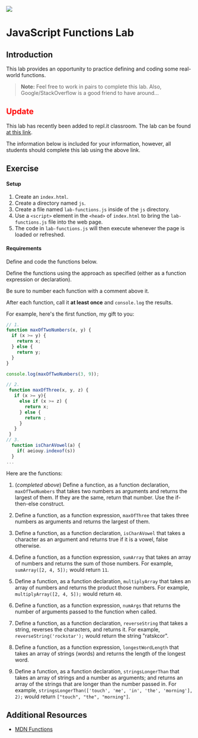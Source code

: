 ![](https://pbs.twimg.com/profile_images/499022165404946432/2Kpm7afx_400x400.png)

# JavaScript Functions Lab

## Introduction

This lab provides an opportunity to practice defining and coding some real-world functions.

>**Note:** Feel free to work in pairs to complete this lab. Also, Google/StackOverflow is a good friend to have around...

## <span style="color:red">Update</span>

This lab has recently been added to repl.it classroom. The lab can be found [at this link](https://repl.it/student/submissions/1152427).

The information below is included for your information, however, all students should complete this lab using the above link.

## Exercise

#### Setup

1. Create an `index.html`.
2. Create a directory named `js`.
3. Create a file named `lab-functions.js` inside of the `js` directory.
4. Use a `<script>` element in the `<head>` of `index.html` to bring the `lab-functions.js` file into the web page.
5. The code in `lab-functions.js` will then execute whenever the page is loaded or refreshed.

#### Requirements

Define and code the functions below.

Define the functions using the approach as specified (either as a function expression or declaration).

Be sure to number each function with a comment above it.

After each function, call it **at least once** and `console.log` the results.

For example, here's the first function, my gift to you:

```js
// 1.
function maxOfTwoNumbers(x, y) {
  if (x >= y) {
    return x;
  } else {
    return y;
  }
}

console.log(maxOfTwoNumbers(3, 9));

// 2.
 function maxOfThree(x, y, z) {
   if (x >= y){
     else if (x >= z) {
       return x;
     } else {
       return ;
     }
   } 
 }
// 3.
  function isCharAVowel(a) {
    if( aeiouy.indexof(s))
  }
...
```

Here are the functions:

1. (_completed above_) Define a function, as a function declaration, `maxOfTwoNumbers` that takes two numbers as arguments and returns the largest of them. If they are the same, return that number. Use the if-then-else construct.

2. Define a function, as a function expression, `maxOfThree` that takes three numbers as arguments and returns the largest of them.

3. Define a function, as a function declaration, `isCharAVowel` that takes a character as an argument and returns true if it is a vowel, false otherwise.

4. Define a function, as a function expression, `sumArray` that takes an array of numbers and returns the sum of those numbers. For example, `sumArray([2, 4, 5]);` would return `11`.

5. Define a function, as a function declaration, `multiplyArray` that takes an array of numbers and returns the product those numbers. For example, `multiplyArray([2, 4, 5]);` would return `40`.

6. Define a function, as a function expression, `numArgs` that returns the number of arguments passed to the function when called.

7. Define a function, as a function declaration, `reverseString` that takes a string, reverses the characters, and returns it. For example, `reverseString('rockstar');` would return the string "ratskcor".

8. Define a function, as a function expression, `longestWordLength` that takes an array of strings (words) and returns the length of the longest word.

9. Define a function, as a function declaration, `stringsLongerThan` that takes an array of strings and a number as arguments; and returns an array of the strings that are longer than the number passed in. For example, `stringsLongerThan(['touch', 'me', 'in', 'the', 'morning'], 2);` would return `["touch", "the", "morning"]`.

## Additional Resources

- [MDN Functions](https://developer.mozilla.org/en-US/docs/Web/JavaScript/Guide/Functions)